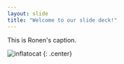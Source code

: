 ```yaml
---
layout: slide
title: "Welcome to our slide deck!"
---
```


This is Ronen's caption.

![inflatocat](https://octodex.github.com/images/inflatocat.png)
{: .center}

